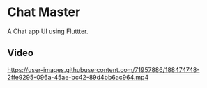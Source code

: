# Chat Master

A Chat app UI using Fluttter.

## Video

https://user-images.githubusercontent.com/71957886/188474748-2ffe9295-096a-45ae-bc42-89d4bb6ac964.mp4
